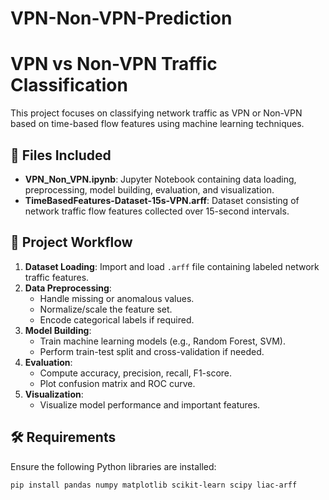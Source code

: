 # VPN-Non-VPN-Prediction

# VPN vs Non-VPN Traffic Classification

This project focuses on classifying network traffic as VPN or Non-VPN based on time-based flow features using machine learning techniques.

## 📂 Files Included

- **VPN_Non_VPN.ipynb**: Jupyter Notebook containing data loading, preprocessing, model building, evaluation, and visualization.
- **TimeBasedFeatures-Dataset-15s-VPN.arff**: Dataset consisting of network traffic flow features collected over 15-second intervals.

## 🚀 Project Workflow

1. **Dataset Loading**: Import and load `.arff` file containing labeled network traffic features.
2. **Data Preprocessing**:
   - Handle missing or anomalous values.
   - Normalize/scale the feature set.
   - Encode categorical labels if required.
3. **Model Building**:
   - Train machine learning models (e.g., Random Forest, SVM).
   - Perform train-test split and cross-validation if needed.
4. **Evaluation**:
   - Compute accuracy, precision, recall, F1-score.
   - Plot confusion matrix and ROC curve.
5. **Visualization**:
   - Visualize model performance and important features.

## 🛠️ Requirements

Ensure the following Python libraries are installed:

```bash
pip install pandas numpy matplotlib scikit-learn scipy liac-arff
